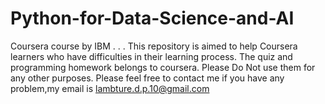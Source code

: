 # Python-for-Data-Science-and-AI
Coursera course by IBM
.
.
.
This repository is aimed to help Coursera learners who have difficulties in their learning process.
The quiz and programming homework belongs to coursera. Please Do Not use them for any other purposes.
Please feel free to contact me if you have any problem,my email is lambture.d.p.10@gmail.com
